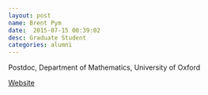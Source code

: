 ```yaml
---
layout: post
name: Brent Pym
date:  2015-07-15 00:39:02
desc: Graduate Student
categories: alumni
---
```

Postdoc, Department of Mathematics, University of Oxford

[Website](https://www.maths.ox.ac.uk/people/brent.pym)